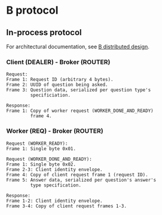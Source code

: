 # B protocol

## In-process protocol

For architectural documentation, see [B distributed
design][Distributed-Design.md].

### Client (DEALER) - Broker (ROUTER)

    Request:
    Frame 1: Request ID (arbitrary 4 bytes).
    Frame 2: UUID of question being asked.
    Frame 3: Question data, serialized per question type's
             specificiation.

    Response:
    Frame 1: Copy of worker request (WORKER_DONE_AND_READY)
             frame 4.

### Worker (REQ) - Broker (ROUTER)

    Request (WORKER_READY):
    Frame 1: Single byte 0x01.

    Request (WORKER_DONE_AND_READY):
    Frame 1: Single byte 0x02.
    Frame 2-3: Client identity envelope.
    Frame 4: Copy of client request frame 1 (request ID).
    Frame 5: Answer data, serialized per question's answer's
             type specification.

    Response:
    Frame 1-2: Client identity envelope.
    Frame 3-4: Copy of client request frames 1-3.

[Distributed-Design.md]: Distributed-Design.md

